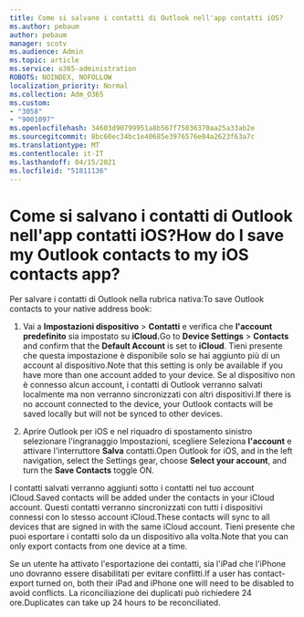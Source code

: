 ```yaml
---
title: Come si salvano i contatti di Outlook nell'app contatti iOS?
ms.author: pebaum
author: pebaum
manager: scotv
ms.audience: Admin
ms.topic: article
ms.service: o365-administration
ROBOTS: NOINDEX, NOFOLLOW
localization_priority: Normal
ms.collection: Adm_O365
ms.custom:
- "3058"
- "9001097"
ms.openlocfilehash: 34603d90799951a8b567f75036370aa25a33ab2e
ms.sourcegitcommit: 8bc60ec34bc1e40685e3976576e04a2623f63a7c
ms.translationtype: MT
ms.contentlocale: it-IT
ms.lasthandoff: 04/15/2021
ms.locfileid: "51811136"
---
```

# <a name="how-do-i-save-my-outlook-contacts-to-my-ios-contacts-app"></a><span data-ttu-id="751f9-102">Come si salvano i contatti di Outlook nell'app contatti iOS?</span><span class="sxs-lookup"><span data-stu-id="751f9-102">How do I save my Outlook contacts to my iOS contacts app?</span></span>

<span data-ttu-id="751f9-103">Per salvare i contatti di Outlook nella rubrica nativa:</span><span class="sxs-lookup"><span data-stu-id="751f9-103">To save Outlook contacts to your native address book:</span></span>
 
1. <span data-ttu-id="751f9-104">Vai a **Impostazioni dispositivo**  >  **Contatti** e verifica che **l'account predefinito** sia impostato su **iCloud.**</span><span class="sxs-lookup"><span data-stu-id="751f9-104">Go to **Device Settings** > **Contacts** and confirm that the **Default Account** is set to **iCloud**.</span></span> <span data-ttu-id="751f9-105">Tieni presente che questa impostazione è disponibile solo se hai aggiunto più di un account al dispositivo.</span><span class="sxs-lookup"><span data-stu-id="751f9-105">Note that this setting is only be available if you have more than one account added to your device.</span></span> <span data-ttu-id="751f9-106">Se al dispositivo non è connesso alcun account, i contatti di Outlook verranno salvati localmente ma non verranno sincronizzati con altri dispositivi.</span><span class="sxs-lookup"><span data-stu-id="751f9-106">If there is no account connected to the device, your Outlook contacts will be saved locally but will not be synced to other devices.</span></span>
 
2. <span data-ttu-id="751f9-107">Aprire Outlook per iOS e nel riquadro di spostamento sinistro selezionare l'ingranaggio Impostazioni, scegliere Seleziona **l'account** e attivare l'interruttore **Salva** contatti.</span><span class="sxs-lookup"><span data-stu-id="751f9-107">Open Outlook for iOS, and in the left navigation, select the Settings gear, choose **Select your account**, and turn the **Save Contacts** toggle ON.</span></span>
 
<span data-ttu-id="751f9-108">I contatti salvati verranno aggiunti sotto i contatti nel tuo account iCloud.</span><span class="sxs-lookup"><span data-stu-id="751f9-108">Saved contacts will be added under the contacts in your iCloud account.</span></span> <span data-ttu-id="751f9-109">Questi contatti verranno sincronizzati con tutti i dispositivi connessi con lo stesso account iCloud.</span><span class="sxs-lookup"><span data-stu-id="751f9-109">These contacts will sync to all devices that are signed in with the same iCloud account.</span></span> <span data-ttu-id="751f9-110">Tieni presente che puoi esportare i contatti solo da un dispositivo alla volta.</span><span class="sxs-lookup"><span data-stu-id="751f9-110">Note that you can only export contacts from one device at a time.</span></span>
 
<span data-ttu-id="751f9-111">Se un utente ha attivato l'esportazione dei contatti, sia l'iPad che l'iPhone uno dovranno essere disabilitati per evitare conflitti.</span><span class="sxs-lookup"><span data-stu-id="751f9-111">If a user has contact-export turned on, both their iPad and iPhone one will need to be disabled to avoid conflicts.</span></span> <span data-ttu-id="751f9-112">La riconciliazione dei duplicati può richiedere 24 ore.</span><span class="sxs-lookup"><span data-stu-id="751f9-112">Duplicates can take up 24 hours to be reconciliated.</span></span>